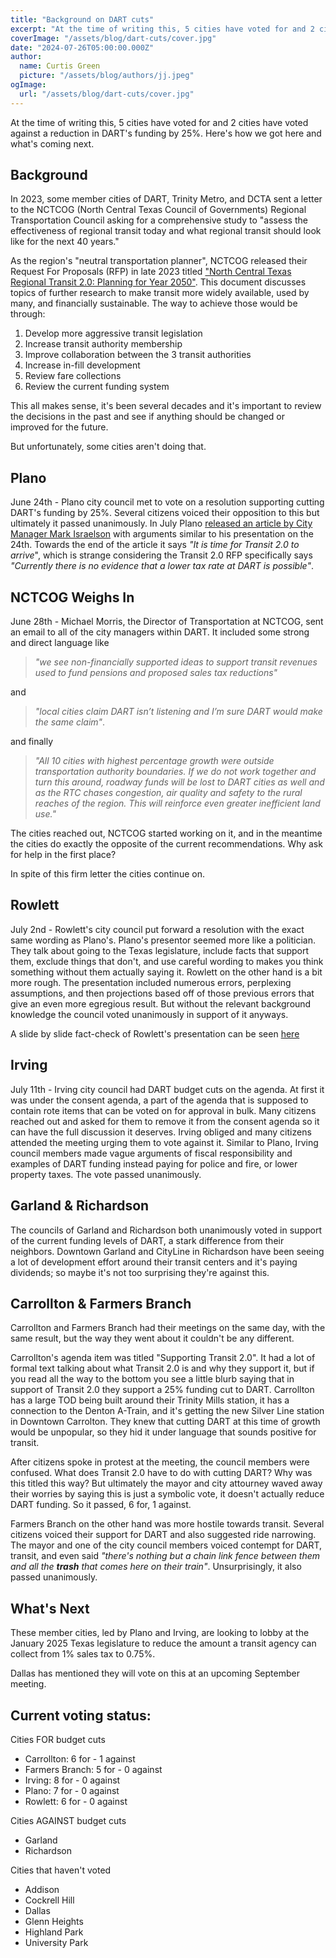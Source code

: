 ```yaml
---
title: "Background on DART cuts"
excerpt: "At the time of writing this, 5 cities have voted for and 2 cities have voted against a reduction in DART's funding by 25%. Here's how we got here and what's coming next."
coverImage: "/assets/blog/dart-cuts/cover.jpg"
date: "2024-07-26T05:00:00.000Z"
author:
  name: Curtis Green
  picture: "/assets/blog/authors/jj.jpeg"
ogImage:
  url: "/assets/blog/dart-cuts/cover.jpg"
---
```


At the time of writing this, 5 cities have voted for and 2 cities have voted against a reduction in DART's funding by 25%. Here's how we got here and what's coming next.

## Background
In 2023, some member cities of DART, Trinity Metro, and DCTA sent a letter to the NCTCOG (North Central Texas Council of Governments) Regional Transportation Council asking for a comprehensive study to "assess the effectiveness of regional transit today and what regional transit should look like for the next 40 years."

As the region's "neutral transportation planner", NCTCOG released their Request For Proposals (RFP) in late 2023 titled ["North Central Texas Regional Transit 2.0: Planning for Year 2050"](https://www.nctcog.org/getmedia/89832cd2-9626-44c8-bb9b-d868febce6f0/RFP-_Regional-Transit-2-0-FINAL.pdf). This document discusses topics of further research to make transit more widely available, used by many, and financially sustainable. The way to achieve those would be through:

1. Develop more aggressive transit legislation
2. Increase transit authority membership
3. Improve collaboration between the 3 transit authorities
4. Increase in-fill development
5. Review fare collections
6. Review the current funding system

This all makes sense, it's been several decades and it's important to review the decisions in the past and see if anything should be changed or improved for the future.

But unfortunately, some cities aren't doing that.

## Plano
June 24th - Plano city council met to vote on a resolution supporting cutting DART's funding by 25%. Several citizens voiced their opposition to this but ultimately it passed unanimously. In July Plano [released an article by City Manager Mark Israelson](https://content.civicplus.com/api/assets/617e7bce-3680-45d8-bb90-0351d2241441) with arguments similar to his presentation on the 24th. Towards the end of the article it says *"It is time for Transit 2.0 to arrive*", which is strange considering the Transit 2.0 RFP specifically says *"Currently there is no evidence that a lower tax rate at DART is possible"*.

## NCTCOG Weighs In
June 28th - Michael Morris, the Director of Transportation at NCTCOG, sent an email to all of the city managers within DART. It included some strong and direct language like


> *"we see non-financially supported ideas to support transit revenues used to fund pensions and proposed sales tax reductions"*

and 

> *"local cities claim DART isn’t listening and I’m sure DART would make the same claim"*.

and finally

> *"All 10 cities with highest percentage growth were outside transportation authority boundaries.  If we do not work together and turn this around, roadway funds will be lost to DART cities as well and as the RTC chases congestion, air quality and safety to the rural reaches of the region. This will reinforce even greater inefficient land use."*

The cities reached out, NCTCOG started working on it, and in the meantime the cities do exactly the opposite of the current recommendations. Why ask for help in the first place?

In spite of this firm letter the cities continue on.

## Rowlett
July 2nd - Rowlett's city council put forward a resolution with the exact same wording as Plano's. Plano's presentor seemed more like a politician. They talk about going to the Texas legislature, include facts that support them, exclude things that don't, and use careful wording to makes you think something without them actually saying it. Rowlett on the other hand is a bit more rough. The presentation included numerous errors, perplexing assumptions, and then projections based off of those previous errors that give an even more egregious result. But without the relevant background knowledge the council voted unanimously in support of it anyways.

A slide by slide fact-check of Rowlett's presentation can be seen [here](https://docs.google.com/presentation/d/1GKMZaz76c3Sck3ZZscDksqYOR-HvFt7lSw7mv2DeDCg)

## Irving
July 11th - Irving city council had DART budget cuts on the agenda. At first it was under the consent agenda, a part of the agenda that is supposed to contain rote items that can be voted on for approval in bulk. Many citizens reached out and asked for them to remove it from the consent agenda so it can have the full discussion it deserves. Irving obliged and many citizens attended the meeting urging them to vote against it. Similar to Plano, Irving council members made vague arguments of fiscal responsibility and examples of DART funding instead paying for police and fire, or lower property taxes. The vote passed unanimously.

## Garland & Richardson
The councils of Garland and Richardson both unanimously voted in support of the current funding levels of DART, a stark difference from their neighbors. Downtown Garland and CityLine in Richardson have been seeing a lot of development effort around their transit centers and it's paying dividends; so maybe it's not too surprising they're against this.

## Carrollton & Farmers Branch
Carrollton and Farmers Branch had their meetings on the same day, with the same result, but the way they went about it couldn't be any different. 

Carrollton's agenda item was titled "Supporting Transit 2.0". It had a lot of formal text talking about what Transit 2.0 is and why they support it, but if you read all the way to the bottom you see a little blurb saying that in support of Transit 2.0 they support a 25% funding cut to DART. Carrollton has a large TOD being built around their Trinity Mills station, it has a connection to the Denton A-Train, and it's getting the new Silver Line station in Downtown Carrolton. They knew that cutting DART at this time of growth would be unpopular, so they hid it under language that sounds positive for transit.

After citizens spoke in protest at the meeting, the council members were confused. What does Transit 2.0 have to do with cutting DART? Why was this titled this way? But ultimately the mayor and city attourney waved away their worries by saying this is just a symbolic vote, it doesn't actually reduce DART funding. So it passed, 6 for, 1 against.

Farmers Branch on the other hand was more hostile towards transit. Several citizens voiced their support for DART and also suggested ride narrowing. The mayor and one of the city council members voiced contempt for DART, transit, and even said *"there's nothing but a chain link fence between them and all the **trash** that comes here on their train"*. Unsurprisingly, it also passed unanimously.

## What's Next
These member cities, led by Plano and Irving, are looking to lobby at the January 2025 Texas legislature to reduce the amount a transit agency can collect from 1% sales tax to 0.75%.

Dallas has mentioned they will vote on this at an upcoming September meeting.

## Current voting status:

Cities FOR budget cuts
- Carrollton: 6 for - 1 against
- Farmers Branch: 5 for - 0 against
- Irving: 8 for - 0 against
- Plano: 7 for - 0 against
- Rowlett: 6 for - 0 against

Cities AGAINST budget cuts
- Garland
- Richardson

Cities that haven't voted
- Addison
- Cockrell Hill
- Dallas
- Glenn Heights
- Highland Park
- University Park
